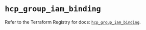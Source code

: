 # `hcp_group_iam_binding`

Refer to the Terraform Registry for docs: [`hcp_group_iam_binding`](https://registry.terraform.io/providers/hashicorp/hcp/0.94.1/docs/resources/group_iam_binding).

